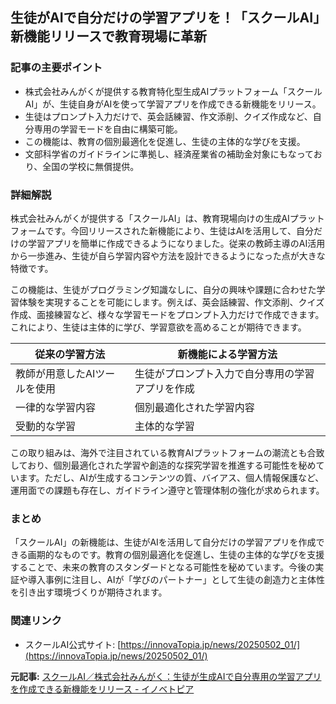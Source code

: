 ## 生徒がAIで自分だけの学習アプリを！「スクールAI」新機能リリースで教育現場に革新

### 記事の主要ポイント

* 株式会社みんがくが提供する教育特化型生成AIプラットフォーム「スクールAI」が、生徒自身がAIを使って学習アプリを作成できる新機能をリリース。
* 生徒はプロンプト入力だけで、英会話練習、作文添削、クイズ作成など、自分専用の学習モードを自由に構築可能。
* この機能は、教育の個別最適化を促進し、生徒の主体的な学びを支援。
* 文部科学省のガイドラインに準拠し、経済産業省の補助金対象にもなっており、全国の学校に無償提供。

### 詳細解説

株式会社みんがくが提供する「スクールAI」は、教育現場向けの生成AIプラットフォームです。今回リリースされた新機能により、生徒はAIを活用して、自分だけの学習アプリを簡単に作成できるようになりました。従来の教師主導のAI活用から一歩進み、生徒が自ら学習内容や方法を設計できるようになった点が大きな特徴です。

この機能は、生徒がプログラミング知識なしに、自分の興味や課題に合わせた学習体験を実現することを可能にします。例えば、英会話練習、作文添削、クイズ作成、面接練習など、様々な学習モードをプロンプト入力だけで作成できます。これにより、生徒は主体的に学び、学習意欲を高めることが期待できます。

| 従来の学習方法 | 新機能による学習方法 |
|---|---|
| 教師が用意したAIツールを使用 | 生徒がプロンプト入力で自分専用の学習アプリを作成 |
| 一律的な学習内容 | 個別最適化された学習内容 |
| 受動的な学習 | 主体的な学習 |

この取り組みは、海外で注目されている教育AIプラットフォームの潮流とも合致しており、個別最適化された学習や創造的な探究学習を推進する可能性を秘めています。ただし、AIが生成するコンテンツの質、バイアス、個人情報保護など、運用面での課題も存在し、ガイドライン遵守と管理体制の強化が求められます。

### まとめ

「スクールAI」の新機能は、生徒がAIを活用して自分だけの学習アプリを作成できる画期的なものです。教育の個別最適化を促進し、生徒の主体的な学びを支援することで、未来の教育のスタンダードとなる可能性を秘めています。今後の実証や導入事例に注目し、AIが「学びのパートナー」として生徒の創造力と主体性を引き出す環境づくりが期待されます。

### 関連リンク

* スクールAI公式サイト: [https://innovaTopia.jp/news/20250502_01/](https://innovaTopia.jp/news/20250502_01/)


**元記事:** [スクールAI／株式会社みんがく：生徒が生成AIで自分専用の学習アプリを作成できる新機能をリリース - イノベトピア](https://innovatopia.jp/ai/ai-news/53301/)